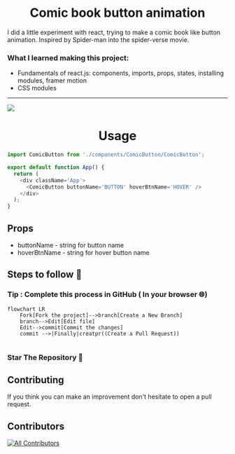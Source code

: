 <h1 align="center">Comic book button animation</h1>

 I did a little experiment with react, trying to make a comic book like button animation. Inspired by Spider-man into the spider-verse movie.

### What I learned making this project:
- Fundamentals of react.js: components, imports, props, states, installing modules, framer motion
- CSS modules

---

<img src="https://github.com/eduardconstantin/Comic-book-button-anim/blob/main/anim/btngif.gif">

<h1 align="center"> Usage </h1>

``` javascript
import ComicButton from './components/ComicButton/ComicButton';

export default function App() {
  return (
    <div className='App'>
      <ComicButton buttonName='BUTTON' hoverBtnName='HOVER' />
    </div>
  );
}
```
## Props
* buttonName - string for button name
* hoverBtnName - string for hover button name

## Steps to follow :scroll:

### Tip : Complete this process in GitHub ( In your browser 🌐)

```mermaid
flowchart LR
    Fork[Fork the project]-->branch[Create a New Branch]
    branch-->Edit[Edit file]
    Edit-->commit[Commit the changes]
    commit -->|Finally|creatpr((Create a Pull Request))
    
 ```
 
 ### Star The Repository :star2:

## Contributing
If you think you can make an improvement don't hesitate to open a pull request.

## Contributors

<!-- ALL-CONTRIBUTORS-BADGE:START - Do not remove or modify this section -->
[![All Contributors](https://img.shields.io/badge/all_contributors-13-orange.svg?style=flat-square)](#contributors)
<!-- ALL-CONTRIBUTORS-BADGE:END -->

<!-- ALL-CONTRIBUTORS-LIST:START - Do not remove or modify this section -->
<!-- prettier-ignore-start -->
<!-- markdownlint-disable -->

<!-- markdownlint-restore -->
<!-- prettier-ignore-end -->

<!-- ALL-CONTRIBUTORS-LIST:END -->
